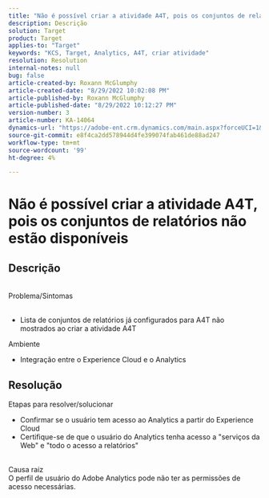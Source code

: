 ```yaml
---
title: "Não é possível criar a atividade A4T, pois os conjuntos de relatórios não estão disponíveis"
description: Descrição
solution: Target
product: Target
applies-to: "Target"
keywords: "KCS, Target, Analytics, A4T, criar atividade"
resolution: Resolution
internal-notes: null
bug: false
article-created-by: Roxann McGlumphy
article-created-date: "8/29/2022 10:02:08 PM"
article-published-by: Roxann McGlumphy
article-published-date: "8/29/2022 10:12:27 PM"
version-number: 3
article-number: KA-14064
dynamics-url: "https://adobe-ent.crm.dynamics.com/main.aspx?forceUCI=1&pagetype=entityrecord&etn=knowledgearticle&id=fc0a3834-e627-ed11-9db1-002248086d3d"
source-git-commit: e8f4ca2dd578944d4fe399074fab461de88ad247
workflow-type: tm+mt
source-wordcount: '99'
ht-degree: 4%

---
```


# Não é possível criar a atividade A4T, pois os conjuntos de relatórios não estão disponíveis

## Descrição

<br>Problema/Sintomas<br><br>
- Lista de conjuntos de relatórios já configurados para A4T não mostrados ao criar a atividade A4T



Ambiente
- Integração entre o Experience Cloud e o Analytics



## Resolução

Etapas para resolver/solucionar
- Confirmar se o usuário tem acesso ao Analytics a partir do Experience Cloud
- Certifique-se de que o usuário do Analytics tenha acesso a &quot;serviços da Web&quot; e &quot;todo o acesso a relatórios&quot;

<br>Causa raiz<br>
O perfil de usuário do Adobe Analytics pode não ter as permissões de acesso necessárias.






